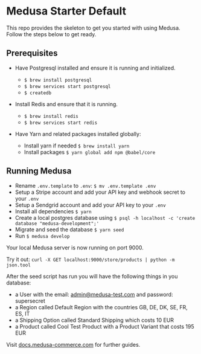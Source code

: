 # Medusa Starter Default

This repo provides the skeleton to get you started with using Medusa. Follow the steps below to get ready.

## Prerequisites
- Have Postgresql installed and ensure it is running and initialized.
    - `$ brew install postgresql`
    - `$ brew services start postgresql`
    - `$ createdb`

- Install Redis and ensure that it is running.
    - `$ brew install redis`
    - `$ brew services start redis`

- Have Yarn and related packages installed globally:
    - Install yarn if needed `$ brew install yarn` 
    - Install packages `$ yarn global add npm @babel/core`


## Running Medusa
- Rename `.env.template` to `.env`: `$ mv .env.template .env`
- Setup a Stripe account and add your API key and webhook secret to your `.env`
- Setup a Sendgrid account and add your API key to your `.env`
- Install all dependencies `$ yarn`
- Create a local postgres database using `$ psql -h localhost -c 'create database "medusa-development";'`
- Migrate and seed the database `$ yarn seed`
- Run `$ medusa develop`

Your local Medusa server is now running on port 9000. 

Try it out: `curl -X GET localhost:9000/store/products | python -m json.tool`

After the seed script has run you will have the following things in you database:

- a User with the email: admin@medusa-test.com and password: supersecret
- a Region called Default Region with the countries GB, DE, DK, SE, FR, ES, IT
- a Shipping Option called Standard Shipping which costs 10 EUR
- a Product called Cool Test Product with a Product Variant that costs 195 EUR


Visit [docs.medusa-commerce.com](https://docs.medusa-comerce.com) for further guides.

